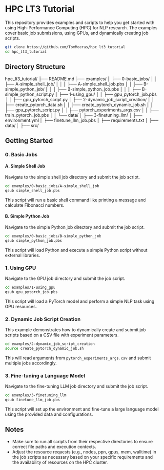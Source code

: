 # HPC LT3 Tutorial

This repository provides examples and scripts to help you get started with using High-Performance Computing (HPC) for NLP research. The examples cover basic job submissions, using GPUs, and dynamically creating job scripts.

```sh
git clone https://github.com/TomMoeras/hpc_lt3_tutorial
cd hpc_lt3_tutorial
```

## Directory Structure

hpc_lt3_tutorial/
├── README.md
├── examples/
│   ├── 0-basic_jobs/
│   │   ├── A-simple_shell_job/
│   │   │   ├── A-simple_shell_job.pbs
│   │   ├── B-simple_python_job/
│   │   │   ├── B-simple_python_job.pbs
│   │   │   ├── B-simple_python_script.py
│   ├── 1-using_gpu/
│   │   ├── gpu_pytorch_job.pbs
│   │   ├── gpu_pytorch_script.py
│   ├── 2-dynamic_job_script_creation/
│   │   ├── create_pytorch_data.sh
│   │   ├── create_pytorch_dynamic_job.sh
│   │   ├── gpu_pytorch_script.py
│   │   ├── pytorch_experiments_args.csv
│   │   ├── train_pytorch_job.pbs
│   │   └── data/
│   ├── 3-finetuning_llm/
│       ├── environment.yml
│       ├── finetune_llm_job.pbs
│       ├── requirements.txt
│       ├── data/
│       ├── src/

## Getting Started

### 0. Basic Jobs

#### A. Simple Shell Job

Navigate to the simple shell job directory and submit the job script.

```sh
cd examples/0-basic_jobs/A-simple_shell_job
qsub simple_shell_job.pbs
```

This script will run a basic shell command like printing a message and calculate Fibonacci numbers.

#### B. Simple Python Job

Navigate to the simple Python job directory and submit the job script.

```sh
cd examples/0-basic_jobs/B-simple_python_job
qsub simple_python_job.pbs
```

This script will load Python and execute a simple Python script without external libraries.

### 1. Using GPU

Navigate to the GPU job directory and submit the job script.

```sh
cd examples/1-using_gpu
qsub gpu_pytorch_job.pbs
```

This script will load a PyTorch model and perform a simple NLP task using GPU resources.

### 2. Dynamic Job Script Creation

This example demonstrates how to dynamically create and submit job scripts based on a CSV file with experiment parameters.

```sh
cd examples/2-dynamic_job_script_creation
source create_pytorch_dynamic_job.sh
```

This will read arguments from `pytorch_experiments_args.csv` and submit multiple jobs accordingly.

### 3. Fine-tuning a Language Model

Navigate to the fine-tuning LLM job directory and submit the job script.

```sh
cd examples/3-finetuning_llm
qsub finetune_llm_job.pbs
```

This script will set up the environment and fine-tune a large language model using the provided data and configurations.

## Notes

- Make sure to run all scripts from their respective directories to ensure correct file paths and execution contexts.
- Adjust the resource requests (e.g., nodes, ppn, gpus, mem, walltime) in the job scripts as necessary based on your specific requirements and the availability of resources on the HPC cluster.